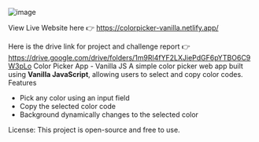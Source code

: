 
![image](https://github.com/user-attachments/assets/10f60c89-6df4-4c79-9095-c05bd5aee4a6)

View Live Website here 👉 https://colorpicker-vanilla.netlify.app/

Here is the drive link for project and challenge report 👉 https://drive.google.com/drive/folders/1m9Rl4fYF2LXJiePdGF6pYTBO6C9W3pLo
Color Picker App - Vanilla JS
A simple color picker web app built using **Vanilla JavaScript**, allowing users to select and copy color codes.
Features
- Pick any color using an input field  
- Copy the selected color code  
- Background dynamically changes to the selected color

License:
This project is open-source and free to use.


